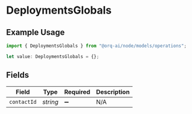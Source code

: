 # DeploymentsGlobals

## Example Usage

```typescript
import { DeploymentsGlobals } from "@orq-ai/node/models/operations";

let value: DeploymentsGlobals = {};
```

## Fields

| Field              | Type               | Required           | Description        |
| ------------------ | ------------------ | ------------------ | ------------------ |
| `contactId`        | *string*           | :heavy_minus_sign: | N/A                |
